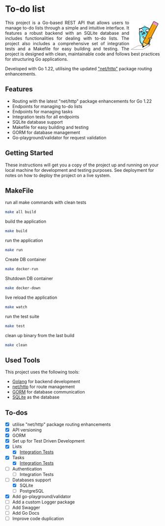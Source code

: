 # To-do list

<div>
  <img align="right" src="./gopher.png" height="100" alt="Gopher">
  <p align="justify">
  This project is a Go-based REST API that allows users to manage to-do lists through a simple and intuitive interface. It features a robust backend with an SQLite database and includes functionalities for dealing with to-do lists. The project also includes a comprehensive set of integration tests and a Makefile for easy building and testing. The project is designed with clean, maintainable code and follows best practices for structuring Go applications.
  </p>
</div>

Developed with Go 1.22, utilising the updated ["net/http"](https://go.dev/blog/routing-enhancements) package routing enhancements.

## Features

- Routing with the latest "net/http" package enhancements for Go 1.22
- Endpoints for managing to-do lists
- Endpoints for managing tasks
- Integration tests for all endpoints
- SQLite database support
- Makefile for easy building and testing
- GORM for database management
- Go-playground/validator for request validation

## Getting Started

These instructions will get you a copy of the project up and running on your local machine for development and testing purposes. See deployment for notes on how to deploy the project on a live system.

## MakeFile

run all make commands with clean tests

```bash
make all build
```

build the application

```bash
make build
```

run the application

```bash
make run
```

Create DB container

```bash
make docker-run
```

Shutdown DB container

```bash
make docker-down
```

live reload the application

```bash
make watch
```

run the test suite

```bash
make test
```

clean up binary from the last build

```bash
make clean
```

## Used Tools

This project uses the following tools:

- [Golang](https://golang.org/) for backend development
- [net/http](https://go.dev/blog/routing-enhancements) for route management
- [GORM](https://gorm.io/) for database communication
- [SQLite](https://www.sqlite.org/index.html) as the database

## To-dos

- [x] utilise "net/http" package routing enhancements
- [x] API versioning
- [x] GORM
- [x] Set up for Test Driven Development
- [x] Lists
  - [x] [Integration Tests](https://github.com/thefactus/todo-list/blob/main/tests/lists_handlers_test.go)
- [x] Tasks
  - [x] [Integration Tests](https://github.com/thefactus/todo-list/blob/main/tests/tasks_handlers_test.go)
- [ ] Authentication
  - [ ] Integration Tests
- [ ] Databases support
  - [x] SQLite
  - [ ] PostgreSQL
- [x] Add go-playground/validator
- [ ] Add a custom Logger package
- [ ] Add Swagger
- [ ] Add Go Docs
- [ ] Improve code duplication
